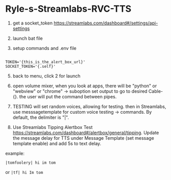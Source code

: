 # Ryle-s-Streamlabs-RVC-TTS

1) get a socket_token
https://streamlabs.com/dashboard#/settings/api-settings
2)  launch bat file

3) setup commands and .env file
```env

TOKEN='{this_is_the_alert_box_url}'
SOCKET_TOKEN='{.self}'
```
5) back to menu, click 2 for launch

6) open volume mixer, when you look at apps, there will be "python" or "webview" or "chrome" -> suboption 
set output to go to desired Cable-{}. the user will put the command between pipes. 


7) TESTING will set random voices, allowing for testing. then in Streamlabs, use messsagetemplate for custom voice testing -> commands. By default, the delimiter is "|".
8) Use Streamlabs Tipping Alertbox Test https://streamlabs.com/dashboard#/alertbox/general/tipping. Update the message delay for TTS under Message Template (set message template enable) and add 5s to text delay.  

example: 

```|tomfoolery| hi im tom```

or
```|tf| hi Im tom```
